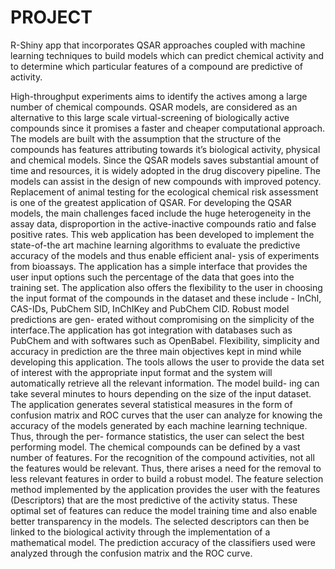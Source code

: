 # PROJECT
R-Shiny app  that incorporates QSAR approaches coupled with machine learning techniques to build models which can predict chemical activity and to determine which particular features of a compound are predictive of activity.

High-throughput experiments aims to identify the actives among a large number of chemical compounds. QSAR models, are considered as an alternative to this large scale virtual-screening of biologically active compounds since it promises a faster
and cheaper computational approach. The models are built with the assumption
that the structure of the compounds has features attributing towards it’s biological
activity, physical and chemical models. Since the QSAR models saves substantial
amount of time and resources, it is widely adopted in the drug discovery pipeline.
The models can assist in the design of new compounds with improved potency.
Replacement of animal testing for the ecological chemical risk assessment is one
of the greatest application of QSAR. For developing the QSAR models, the main
challenges faced include the huge heterogeneity in the assay data, disproportion in
the active-inactive compounds ratio and false positive rates. This web application
has been developed to implement the state-of-the art machine learning algorithms
to evaluate the predictive accuracy of the models and thus enable efficient anal-
ysis of experiments from bioassays. The application has a simple interface that
provides the user input options such the percentage of the data that goes into the
training set. The application also offers the flexibility to the user in choosing the
input format of the compounds in the dataset and these include - InChI, CAS-IDs,
PubChem SID, InChIKey and PubChem CID. Robust model predictions are gen-
erated without compromising on the simplicity of the interface.The application
has got integration with databases such as PubChem and with softwares such as
OpenBabel. Flexibility, simplicity and accuracy in prediction are the three main
objectives kept in mind while developing this application. The tools allows the
user to provide the data set of interest with the appropriate input format and the
system will automatically retrieve all the relevant information. The model build-
ing can take several minutes to hours depending on the size of the input dataset.
The application generates several statistical measures in the form of confusion
matrix and ROC curves that the user can analyze for knowing the accuracy of the models generated by each machine learning technique. Thus, through the per-
formance statistics, the user can select the best performing model. The chemical
compounds can be defined by a vast number of features. For the recognition of
the compound activities, not all the features would be relevant. Thus, there arises
a need for the removal to less relevant features in order to build a robust model.
The feature selection method implemented by the application provides the user
with the features (Descriptors) that are the most predictive of the activity status.
These optimal set of features can reduce the model training time and also enable
better transparency in the models. The selected descriptors can then be linked to
the biological activity through the implementation of a mathematical model.
The prediction accuracy of the classifiers used were analyzed through the confusion
matrix and the ROC curve.

